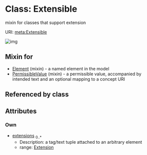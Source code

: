 
# Class: Extensible


mixin for classes that support extension

URI: [meta:Extensible](https://w3id.org/biolink/biolinkml/meta/Extensible)


![img](http://yuml.me/diagram/nofunky;dir:TB/class/[Extension],[Extension]<extensions%200..*-++[Extensible],[PermissibleValue]uses%20-.->[Extensible],[Element]uses%20-.->[Extensible],[PermissibleValue],[Element])

## Mixin for

 * [Element](Element.md) (mixin)  - a named element in the model
 * [PermissibleValue](PermissibleValue.md) (mixin)  - a permissible value, accompanied by intended text and an optional mapping to a concept URI

## Referenced by class


## Attributes


### Own

 * [extensions](extensions.md)  <sub>0..*</sub>
    * Description: a tag/text tuple attached to an arbitrary element
    * range: [Extension](Extension.md)
